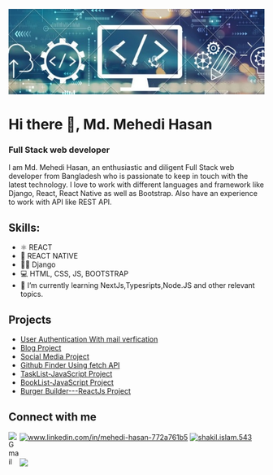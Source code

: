 
![A Full Stack web developer](https://github.com/Mehedi-Hasan925/Mehedi-Hasan925/blob/main/banner.jpg)

# Hi there 👋,  Md. Mehedi Hasan
### Full Stack web developer 
I am Md. Mehedi Hasan, an enthusiastic and diligent  Full Stack web developer from Bangladesh who is passionate to keep in touch with the latest technology. I love to work with different languages and framework like Django, React, React Native as well as Bootstrap. Also have an experience to work with API like REST API.

## Skills:
- ⚛ REACT
- 📱 REACT NATIVE
- 👩‍💻 Django
- 💻 HTML, CSS, JS, BOOTSTRAP
- 🌱 I’m currently learning NextJs,Typesripts,Node.JS and other relevant topics. 

## Projects
-  [User Authentication With mail verfication](https://github.com/Mehedi-Hasan925/Full-User-Authentication-with-mail-verification-using-django)
-  [Blog Project](https://github.com/Mehedi-Hasan925/Blog-project)
-  [Social Media Project](https://github.com/Mehedi-Hasan925/Explore-A-social-Media-Website)
-  [Github Finder Using fetch API](https://github.com/Mehedi-Hasan925/Github-Finder-using-fetch-API----JavaScript-Project)
-  [TaskList-JavaScript Project](https://github.com/Mehedi-Hasan925/TaskList----JavaScript-Project)
-  [BookList-JavaScript Project](https://github.com/Mehedi-Hasan925/BookList---JavaScriopt-Project)
-  [Burger Builder---ReactJs Project](https://github.com/Mehedi-Hasan925/Burger-Builder)

## Connect with me
<a target="_blank" href="mailto:mehedi.cse14bu@gmail.com">
    <img align="left" alt="Gmail" width="22px" src="https://cdn.jsdelivr.net/npm/simple-icons@v3/icons/gmail.svg" />
 </a>
 <a href="https://www.linkedin.com/in/mehedi-hasan-772a761b5" target="blank"><img align="center" src="https://cdn.jsdelivr.net/npm/simple-icons@3.0.1/icons/linkedin.svg" alt="www.linkedin.com/in/mehedi-hasan-772a761b5" height="30" width="40" /></a>
      <a href="https://www.facebook.com/profile.php?id=100007440552913" target="blank"><img align="center" src="https://cdn.jsdelivr.net/npm/simple-icons@3.0.1/icons/facebook.svg" alt="shakil.islam.543" height="30" width="40" /></a>
<br><br>
<p><img align="center" src="https://github-readme-stats.vercel.app/api?username=Mehedi-Hasan925&theme=dark&show_icons=true" /></p>

